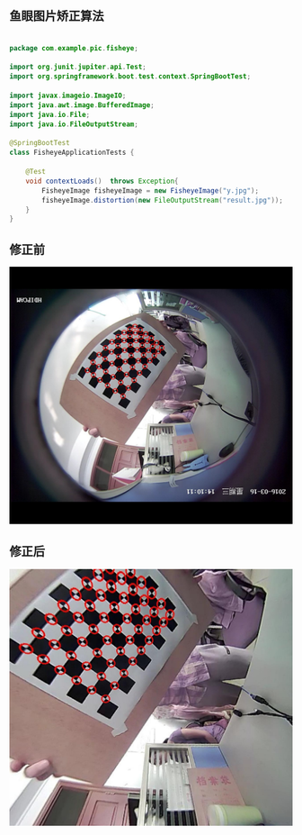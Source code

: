 鱼眼图片矫正算法
-----------------------
```java

package com.example.pic.fisheye;

import org.junit.jupiter.api.Test;
import org.springframework.boot.test.context.SpringBootTest;

import javax.imageio.ImageIO;
import java.awt.image.BufferedImage;
import java.io.File;
import java.io.FileOutputStream;

@SpringBootTest
class FisheyeApplicationTests {

    @Test
    void contextLoads()  throws Exception{
        FisheyeImage fisheyeImage = new FisheyeImage("y.jpg");
        fisheyeImage.distortion(new FileOutputStream("result.jpg"));
    }
}


```
## 修正前
![鱼眼图片](y.jpg)
## 修正后
![修正图片](result.jpg)
